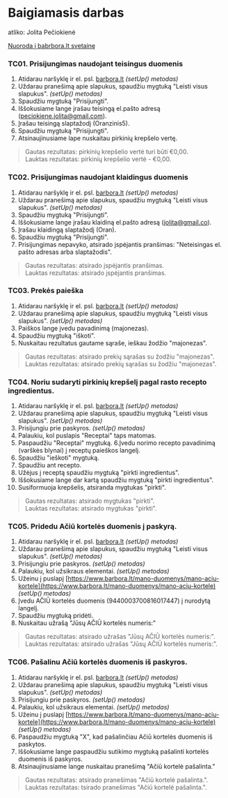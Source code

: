 # Baigiamasis darbas

atliko: Jolita Pečiokienė

[Nuoroda į babrbora.lt svetainę](https://www.barbora.lt/)

### TC01. Prisijungimas naudojant teisingus duomenis<br>
1. Atidarau naršyklę ir el. psl. [barbora.lt](https://www.barbora.lt) _(setUp() metodas)_
2. Uždarau pranešimą apie slapukus, spaudžiu mygtuką 
"Leisti visus slapukus". _(setUp() metodas)_
3. Spaudžiu mygtuką "Prisijungti".
4. Iššokusiame lange įrašau teisingą el.pašto adresą
(peciokiene.jolita@gmail.com).
5. Įrašau teisingą slaptažodį (Oranzinis5).
6. Spaudžiu mygtuką "Prisijungti".
7. Atsinaujinusiame lape nuskaitau pirkinių krepšelo vertę.
>Gautas rezultatas: pirkinių krepšelio vertė turi būti €0,00.<br>
>Lauktas rezultatas: pirkinių krepšelio vertė - €0,00.

### TC02. Prisijungimas naudojant klaidingus duomenis<br>
1. Atidarau naršyklę ir el. psl. [barbora.lt](https://www.barbora.lt) _(setUp() metodas)_
2. Uždarau pranešimą apie slapukus, spaudžiu mygtuką
   "Leisti visus slapukus". _(setUp() metodas)_
3. Spaudžiu mygtuką "Prisijungti".
4. Iššokusiame lange įrašau klaidiną el.pašto adresą
   (jolita@gmail.co).
5. Įrašau klaidingą slaptažodį (Oran).
6. Spaudžiu mygtuką "Prisijungti".
7. Prisijungimas nepavyko, atsirado įspėjantis pranšimas: 
"Neteisingas el. pašto adresas arba slaptažodis".
>Gautas rezultatas: atsirado įspėjantis pranšimas.<br>
>Lauktas rezultatas: atsirado įspėjantis pranšimas.

### TC03. Prekės paieška<br>
1. Atidarau naršyklę ir el. psl. [barbora.lt](https://www.barbora.lt) _(setUp() metodas)_
2. Uždarau pranešimą apie slapukus, spaudžiu mygtuką
   "Leisti visus slapukus". _(setUp() metodas)_
3. Paiškos lange įvedu pavadinimą (majonezas).
4. Spaudžiu mygtuką "iškoti".
5. Nuskaitau rezultatus gautame sąraše, ieškau žodžio "majonezas".
>Gautas rezultatas: atsirado prekių sąrašas su žodžiu "majonezas".<br>
>Lauktas rezultatas: atsirado prekių sąrašas su žodžiu "majonezas".

### TC04. Noriu sudaryti pirkinių krepšelį pagal rasto recepto ingredientus.
1.  Atidarau naršyklę ir el. psl. [barbora.lt](https://www.barbora.lt) _(setUp() metodas)_
2. Uždarau pranešimą apie slapukus, spaudžiu mygtuką
   "Leisti visus slapukus". _(setUp() metodas)_
3. Prisijungiu prie paskyros. _(setUp() metodas)_
4. Palaukiu, kol puslapis "Receptai" taps matomas.
5. Paspaudžiu "Receptai" mygtuką.
6.Įvedu norimo recepto pavadinimą (varškės blynai) į receptų paieškos langelį.
5. Spaudžiu "ieškoti" mygtuką.
6. Spaudžiu ant recepto.
7. Užėjus į receptą spaudžiu mygtuką "pirkti ingredientus".
8. Iššokusiame lange dar kartą spaudžiu mygtuką "pirkti ingredientus".
9. Susiformuoja krepšelis, atsiranda mygtukas "pirkti".
>Gautas rezultatas: atsirado mygtukas "pirkti".<br>
>Lauktas rezultatas: atsirado mygtukas "pirkti".

### TC05. Pridedu Ačiū kortelės duomenis į paskyrą.
1.  Atidarau naršyklę ir el. psl. [barbora.lt](https://www.barbora.lt) _(setUp() metodas)_
2. Uždarau pranešimą apie slapukus, spaudžiu mygtuką
   "Leisti visus slapukus". _(setUp() metodas)_
3. Prisijungiu prie paskyros. _(setUp() metodas)_
4. Palaukiu, kol užsikraus elementai. _(setUp() metodas)_
5. Užeinu į puslapį [https://www.barbora.lt/mano-duomenys/mano-aciu-kortele](https://www.barbora.lt/mano-duomenys/mano-aciu-kortele) _(setUp() metodas)_
6. Įvedu AČIŪ kortelės duomenis (9440003700816017447) į nurodytą langelį.
7. Spaudžiu mygtuką pridėti.
8. Nuskaitau užrašą "Jūsų AČIŪ kortelės numeris:"
>Gautas rezultatas: atsirado užrašas "Jūsų AČIŪ kortelės numeris:".<br>
>Lauktas rezultatas: atsirado užrašas "Jūsų AČIŪ kortelės numeris:".

### TC06. Pašalinu Ačiū kortelės duomenis iš paskyros.
1.  Atidarau naršyklę ir el. psl. [barbora.lt](https://www.barbora.lt) _(setUp() metodas)_
2. Uždarau pranešimą apie slapukus, spaudžiu mygtuką
   "Leisti visus slapukus". _(setUp() metodas)_
3. Prisijungiu prie paskyros. _(setUp() metodas)_
4. Palaukiu, kol užsikraus elementai. _(setUp() metodas)_
5. Užeinu į puslapį [https://www.barbora.lt/mano-duomenys/mano-aciu-kortele](https://www.barbora.lt/mano-duomenys/mano-aciu-kortele) _(setUp() metodas)_
6. Paspaudžiu mygtuką "X", kad pašalinčiau Ačiū kortelės duomenis iš paskytos.
7. Iššokusiame lange paspaudžiu sutikimo mygtuką pašalinti kortelės duomenis iš paskyros.
8. Atsinaujinusiame lange nuskaitau pranešimą "Ačiū kortelė pašalinta."
>Gautas rezultatas: atsirado pranešimas "Ačiū kortelė pašalinta.".<br>
>Lauktas rezultatas: tsirado pranešimas "Ačiū kortelė pašalinta.".